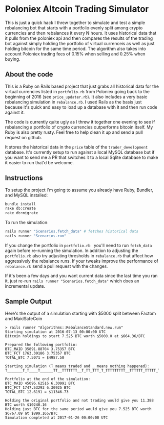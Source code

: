 # Poloniex Altcoin Trading Simulator

This is just a quick hack I threw together to simulate and test a simple rebalancing bot that
starts with a portfolio evenly split among crypto currencies and then rebalances
it every N hours. It uses historical data that it pulls from the poloniex api and 
then compares the results of the trading bot against simply holding the portfolio
of virtual currenceis as well as just holding bitcoin for the same time period. The algorithm 
also takes into account Poloniex trading fees of 0.15% when selling and 0.25% when buying. 

## About the code

This is a Ruby on Rails based project that just grabs all historical data
for the virtual currencies listed in `portfolio.rb` from Poloniex
going back to the beginning of 2016 (see `price_updater.rb`). It also includes a very basic
rebalancing simulation in `rebalance.rb`. I used Rails as the basis just
because it's quick and easy to load up a database with it and then run code against
it.

The code is currently quite ugly as I threw it together one evening
to see if rebalancing a portfolio of crypto currencies outperforms bitcoin itself. My Ruby is
 also pretty rusty. Feel free to help clean it up and send a pull request on github.

It stores the historical data in the `price` table of the `trader_development` database. 
It's currently setup to run against a local MySQL database but if you want to send
me a PR that switches it to a local Sqlite database to make it easier to run that'd be welcome.

## Instructions

To setup the project I'm going to assume you already have Ruby, Bundler, and MySQL installed:
```bash
bundle install
rake db:create
rake db:migrate
```

To run the simulation
```bash
rails runner "Scenarios.fetch_data" # fetches historical data
rails runner "Scenarios.run"
```

If you change the portfolio in `portfolio.rb ` you'll need to run `fetch_data` again before
re-running the simulation. In addition to adjusting the `portfolio.rb` also try adjusting
thresholds in `rebalance.rb` that affect how aggressively the rebalance runs. If your tweaks improve the performance of `rebalance.rb` send
a pull request with the changes.

If it's been a few days and you want current data since the last time
you ran it, just re-run `rails runner "Scenarios.fetch_data"` which does an incremental update.

## Sample Output

Here's the output of a simulation starting with $5000 split between Factom and MaidSafeCoin

```
> rails runner "Algorithms::RebalanceStandard.new.run"
Starting simulation at 2016-07-13 00:00:00 UTC
Bitcoin holdings to start 7.525 BTC worth $5000.0 at $664.36/BTC

Prepared the following portfolio:
BTC_MAID 35891.88704 3.75357 BTC
BTC_FCT 1763.39186 3.75357 BTC
TOTAL_BTC 7.5071 = $4987.50

Starting simulation (T means traded and _ means nothing happened):
T_______T_T____T______TT__TTTTTTT__T_TT_TTT_T_TTTTTTTTT__TTTTTT_TTTTT_TTT___T_TTT_TT_TT_T_T_T_T_TT_T_TT____TTTTTT____TTT___T__T_T__T______________T____TTTTTTT_TTTTT_____TTTTTTTTT_______T_T___T_TT_T

Portfolio at the end of the simulation:
BTC_MAID 45096.62516 6.30991 BTC
BTC_FCT 1747.53293 6.30925 BTC
TOTAL_BTC 12.6191 = $11346.73

Holding the original portfolio and not trading would give you 11.388 BTC worth $10240.16
Holding just BTC for the same period would give you 7.525 BTC worth $6767.09 at $899.166/BTC
Simulation completed at 2017-01-26 00:00:00 UTC
```
